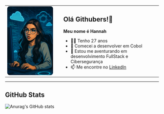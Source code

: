 <table>
<tr>
<td width="170px">
  <img src="me.jpeg" alt="Imagem temática com meu nome gerada por IA" width="150px" style="border-radius: 8px;" />
</td>
<td>

## Olá Githubers!👋  
**Meu nome é Hannah**

- 👩🏽 Tenho 27 anos  
- 🦕 Comecei a desenvolver em Cobol  
- 🌱 Estou me aventurando em desenvolvimento FullStack e Cibersegurança  
- 📫 Me encontre no [LinkedIn](https://www.linkedin.com/in/hannah-vieira-brito/)

</td>
</tr>
</table>

---

## GitHub Stats

![Anurag's GitHub stats](https://github-readme-stats.vercel.app/api?username=HannahVie&show_icons=true&theme=dracula)
